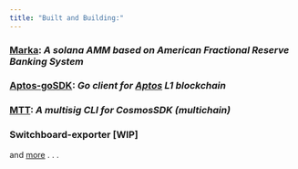 ```yaml
---
title: "Built and Building:"
---
```




### [Marka](https://github.com/Marka-protocol/marka): *A solana AMM based on American Fractional Reserve Banking System*

### [Aptos-goSDK](https://github.com/0xlax/aptos-go): *Go client for [Aptos](https://aptoslabs.com/) L1 blockchain*

### [MTT](https://github.com/0xlax/mtt): *A multisig CLI for CosmosSDK (multichain)*

### Switchboard-exporter [WIP] 

and [more](https://github.com/0xlax) . . .

 


